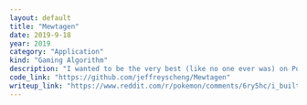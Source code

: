 ```yaml
---
layout: default
title: "Mewtagen"
date: 2019-9-18
year: 2019
category: "Application"
kind: "Gaming Algorithm"
description: "I wanted to be the very best (like no one ever was) on Pokemon Showdown, an online competitive platform with millions of players.  Based on monthly usage statistics, I hypothesized that Pokemon that \"look cool\" are used too frequently.  I then created a genetic algorithm to create teams that exploit the metagame inefficiencies caused by cosmetic bias.  The algorithm returns teams in the 99.99999th percentile; for a short period of time, I was the #1 ranked player on the Pokemon Showdown Elo ladder.  Winner of the UPenn 2017 CIS Fair."
code_link: "https://github.com/jeffreyscheng/Mewtagen"
writeup_link: "https://www.reddit.com/r/pokemon/comments/6ry5hc/i_built_a_machinelearning_tool_autocomplete_for/"
---
```

